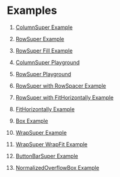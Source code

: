 # Examples

1. <a href="https://github.com/marcglasberg/assorted_layout_widgets/blob/master/example/lib/main_column_super.dart">ColumnSuper Example</a>        

2. <a href="https://github.com/marcglasberg/assorted_layout_widgets/blob/master/example/lib/main_row_super.dart">RowSuper Example</a>

3. <a href="https://github.com/marcglasberg/assorted_layout_widgets/blob/master/example/lib/main_row_super_fill.dart">RowSuper Fill Example</a>

4. <a href="https://github.com/marcglasberg/assorted_layout_widgets/blob/master/example/lib/main_column_super_playground.dart">ColumnSuper Playground</a>        

5. <a href="https://github.com/marcglasberg/assorted_layout_widgets/blob/master/example/lib/main_row_super_playground.dart">RowSuper Playground</a>

6. <a href="https://github.com/marcglasberg/assorted_layout_widgets/blob/master/example/lib/main_row_spacer.dart">RowSuper with RowSpacer Example</a>

7. <a href="https://github.com/marcglasberg/assorted_layout_widgets/blob/master/example/lib/main_row_super_with_fit_horizontally.dart">RowSuper with FitHorizontally Example</a>

8. <a href="https://github.com/marcglasberg/assorted_layout_widgets/blob/master/example/lib/main_fit_horizontally.dart">FitHorizontally Example</a>

9. <a href="https://github.com/marcglasberg/assorted_layout_widgets/blob/master/example/lib/main_box.dart">Box Example</a>
   
10. <a href="https://github.com/marcglasberg/assorted_layout_widgets/blob/master/example/lib/main_wrap_super.dart">WrapSuper Example</a>

11. <a href="https://github.com/marcglasberg/assorted_layout_widgets/blob/master/example/lib/main_wrap_super_fit.dart">WrapSuper WrapFit Example</a>

12. <a href="https://github.com/marcglasberg/assorted_layout_widgets/blob/master/example/lib/main_button_bar_super.dart">ButtonBarSuper Example</a>

13. <a href="https://github.com/marcglasberg/assorted_layout_widgets/blob/master/example/lib/main_normalized_overflow_box.dart">NormalizedOverflowBox Example</a>
